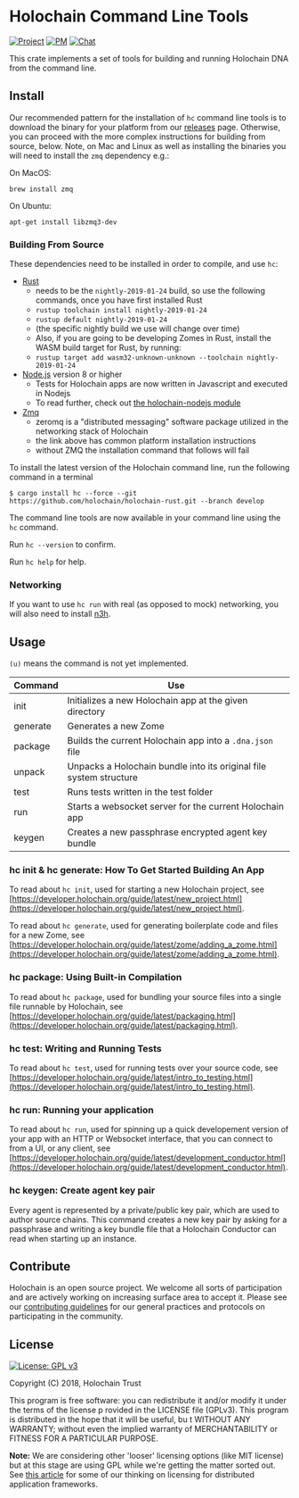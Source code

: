 # Holochain Command Line Tools

[![Project](https://img.shields.io/badge/project-holochain-blue.svg?style=flat-square)](http://holochain.org/)
[![PM](https://img.shields.io/badge/pm-waffle-blue.svg?style=flat-square)](https://waffle.io/holochain/org)
[![Chat](https://img.shields.io/badge/chat-chat%2eholochain%2enet-blue.svg?style=flat-square)](https://chat.holochain.net)

This crate implements a set of tools for building and running Holochain DNA from the command line.

## Install

Our recommended pattern for the installation of `hc` command line tools is to download the binary for your platform from our [releases](https://github.com/holochain/holochain-rust/releases) page. Otherwise, you can proceed with the more complex instructions for building from source, below.  Note, on Mac and Linux as well as installing the binaries you will need to install the `zmq` dependency e.g.:

On MacOS:

```
brew install zmq
```

On Ubuntu:

```
apt-get install libzmq3-dev
```

### Building From Source

These dependencies need to be installed in order to compile, and use `hc`:

- [Rust](https://www.rust-lang.org/en-US/install.html)
  - needs to be the `nightly-2019-01-24` build, so use the following commands, once you have first installed Rust
  - `rustup toolchain install nightly-2019-01-24`
  - `rustup default nightly-2019-01-24`
  - (the specific nightly build we use will change over time)
  - Also, if you are going to be developing Zomes in Rust, install the WASM build target for Rust, by running:
  - `rustup target add wasm32-unknown-unknown --toolchain nightly-2019-01-24`
- [Node.js](https://nodejs.org) version 8 or higher
  - Tests for Holochain apps are now written in Javascript and executed in Nodejs
  - To read further, check out [the holochain-nodejs module](https://www.npmjs.com/package/@holochain/holochain-nodejs)
- [Zmq](http://zeromq.org/intro:get-the-software)
  - zeromq is a "distributed messaging" software package utilized in the networking stack of Holochain
  - the link above has common platform installation instructions
  - without ZMQ the installation command that follows will fail


To install the latest version of the Holochain command line, run the following command in a terminal
```shell
$ cargo install hc --force --git https://github.com/holochain/holochain-rust.git --branch develop
```

The command line tools are now available in your command line using the `hc` command.

Run `hc --version` to confirm.

Run `hc help` for help.

### Networking

If you want to use `hc run` with real (as opposed to mock) networking, you will also need to install [n3h](https://github.com/holochain/n3h).

## Usage

`(u)` means the command is not yet implemented.

| Command   | Use                                                                 |
|-----------|---------------------------------------------------------------------|
| init      | Initializes a new Holochain app at the given directory              |
| generate  | Generates a new Zome                                                |
| package   | Builds the current Holochain app into a `.dna.json` file            |
| unpack    | Unpacks a Holochain bundle into its original file system structure  |
| test      | Runs tests written in the test folder                               |
| run       | Starts a websocket server for the current Holochain app             |
| keygen    | Creates a new passphrase encrypted agent key bundle                 |

### hc init & hc generate: How To Get Started Building An App

To read about `hc init`, used for starting a new Holochain project, see [https://developer.holochain.org/guide/latest/new_project.html](https://developer.holochain.org/guide/latest/new_project.html).

To read about `hc generate`, used for generating boilerplate code and files for a new Zome, see [https://developer.holochain.org/guide/latest/zome/adding_a_zome.html](https://developer.holochain.org/guide/latest/zome/adding_a_zome.html).

### hc package: Using Built-in Compilation

To read about `hc package`, used for bundling your source files into a single file runnable by Holochain, see [https://developer.holochain.org/guide/latest/packaging.html](https://developer.holochain.org/guide/latest/packaging.html).

### hc test: Writing and Running Tests

To read about `hc test`, used for running tests over your source code, see [https://developer.holochain.org/guide/latest/intro_to_testing.html](https://developer.holochain.org/guide/latest/intro_to_testing.html).

### hc run: Running your application

To read about `hc run`, used for spinning up a quick developement version of your app with an HTTP or Websocket interface, that you can connect to from a UI, or any client, see [https://developer.holochain.org/guide/latest/development_conductor.html](https://developer.holochain.org/guide/latest/development_conductor.html).

### hc keygen: Create agent key pair

Every agent is represented by a private/public key pair, which are used to author source chains.
This command creates a new key pair by asking for a passphrase and writing a key bundle file that a Holochain Conductor
can read when starting up an instance.

## Contribute
Holochain is an open source project.  We welcome all sorts of participation and are actively working on increasing surface area to accept it.  Please see our [contributing guidelines](../CONTRIBUTING.md) for our general practices and protocols on participating in the community.

## License
[![License: GPL v3](https://img.shields.io/badge/License-GPL%20v3-blue.svg)](http://www.gnu.org/licenses/gpl-3.0)

Copyright (C) 2018, Holochain Trust

This program is free software: you can redistribute it and/or modify it under the terms of the license p
rovided in the LICENSE file (GPLv3).  This program is distributed in the hope that it will be useful, bu
t WITHOUT ANY WARRANTY; without even the implied warranty of MERCHANTABILITY or FITNESS FOR A PARTICULAR
 PURPOSE.

**Note:** We are considering other 'looser' licensing options (like MIT license) but at this stage are using GPL while we're getting the matter sorted out.  See [this article](https://medium.com/holochain/licensing-needs-for-truly-p2p-software-a3e0fa42be6c) for some of our thinking on licensing for distributed application frameworks.
